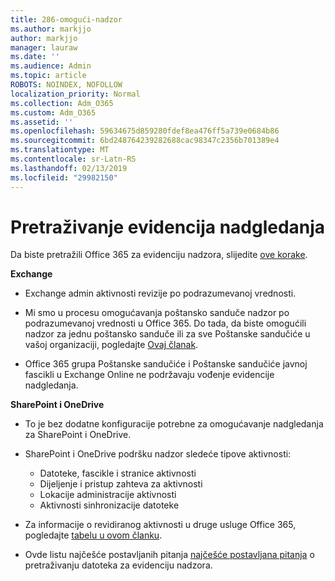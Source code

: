 ```yaml
---
title: 286-omogući-nadzor
ms.author: markjjo
author: markjjo
manager: lauraw
ms.date: ''
ms.audience: Admin
ms.topic: article
ROBOTS: NOINDEX, NOFOLLOW
localization_priority: Normal
ms.collection: Adm_O365
ms.custom: Adm_O365
ms.assetid: ''
ms.openlocfilehash: 59634675d859280fdef8ea476ff5a739e0684b86
ms.sourcegitcommit: 6bd248764239282688cac98347c2356b701389e4
ms.translationtype: MT
ms.contentlocale: sr-Latn-RS
ms.lasthandoff: 02/13/2019
ms.locfileid: "29982150"
---
```

# <a name="search-the-audit-log"></a>Pretraživanje evidencija nadgledanja

Da biste pretražili Office 365 za evidenciju nadzora, slijedite [ove korake](https://docs.microsoft.com/office365/securitycompliance/search-the-audit-log-in-security-and-compliance#search-the-audit-log). 

**Exchange**

- Exchange admin aktivnosti revizije po podrazumevanoj vrednosti.

- Mi smo u procesu omogućavanja poštansko sanduče nadzor po podrazumevanoj vrednosti u Office 365. Do tada, da biste omogućili nadzor za jednu poštansko sanduče ili za sve Poštanske sandučiće u vašoj organizaciji, pogledajte [Ovaj članak](https://docs.microsoft.com/office365/securitycompliance/enable-mailbox-auditing).

- Office 365 grupa Poštanske sandučiće i Poštanske sandučiće javnoj fascikli u Exchange Online ne podržavaju vođenje evidencije nadgledanja.

**SharePoint i OneDrive**

- To je bez dodatne konfiguracije potrebne za omogućavanje nadgledanja za SharePoint i OneDrive.

- SharePoint i OneDrive podršku nadzor sledeće tipove aktivnosti: 

    - Datoteke, fascikle i stranice aktivnosti
    - Dijeljenje i pristup zahteva za aktivnosti
    - Lokacije administracije aktivnosti
    - Aktivnosti sinhronizacije datoteke

- Za informacije o revidiranog aktivnosti u druge usluge Office 365, pogledajte [tabelu u ovom članku](https://docs.microsoft.com/office365/securitycompliance/search-the-audit-log-in-security-and-compliance#audited-activities).

- Ovde listu najčešće postavljanih pitanja [najčešće postavljana pitanja](https://docs.microsoft.com/office365/securitycompliance/search-the-audit-log-in-security-and-compliance#frequently-asked-questions) o pretraživanju datoteka za evidenciju nadzora.